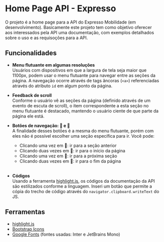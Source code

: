# Home Page API - Expresso

O projeto é a home page para a API do Expresso Mobilidade (em desenvolvimento). Basicamente este projeto tem como objetivo oferecer aos interessados pela API uma documentação, com exemplos detalhados sobre o uso e as requisoções para a API.

## Funcionalidades

- **Menu flutuante em algumas resoluções** <br>
  Usuários com dispositivos em que a largura de tela seja maior que 1100px, podem usar o menu flutuante para navegar entre as seções da página. A navegação ocorre através de tags âncoras (`<a>`) referenciadas através do atributo `id` em algum ponto da página. 

- **Feedback de scroll** <br>
  Conforme o usuário vê as seções da página (definido através de um evento de escuta de scroll), o item correspondente a esta seção no menu flutuante é destacado, mantendo o usuário ciente de que parte da página ele está.

- **Botões de navegação: 🔼 e 🔽** <br>
  A finalidade desses botões é a mesma do menu flutuante, porém com eles não é possível escolher uma seção específica para ir. Você pode:

  - Clicando uma vez em 🔼: ir para a seção anterior
  - Clicando duas vezes em 🔼: ir para o início da página
  - Clicando uma vez em 🔽: ir para a próxima seção
  - Clicando duas vezes em 🔽: ir para o fim da página
  <br><br>

- **Códigos** <br>
  Usando a ferramenta [highlight.js][highlight], os códigos da documentação da API são estilizados conforme a linguagem. Inseri um botão que permite a cópia do trecho de código através do `navigator.clipboard.writeText` do JS.

## Ferramentas

- [highlight.js][highlight]
- [Bootstrap Icons][bootstrap_icons]
- [Google Fonts][fonts_google] (fontes usadas: Inter e JetBrains Mono)

[highlight]:https://highlightjs.org
[bootstrap_icons]:https://icons.getbootstrap.com
[fonts_google]:https://fonts.google.com